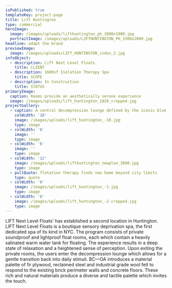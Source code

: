 ```yaml
---
isPublished: true
templateKey: project-page
title: Lift Huntington
type: commercial
heroImage:
  image: /images/uploads/lifthuntington_ph_3800x1900.jpg
  portraitImage: /images/uploads/LIFTHUNTINGTON_PH_1500x2000.jpg
headline: adapt the brand
previewImage:
  image: /images/uploads/LIFT_HUNTINGTON_index_2.jpg
infoObject:
  - description: Lift Next Level Floats
    title: CLIENT
  - description: 1600sf Isolation Therapy Spa
    title: SCOPE
  - description: In Construction
    title: STATUS
primaryImage:
  caption: Rooms provide an aesthetically serene experience
  image: /images/uploads/lift_huntington_1820_cropped.jpg
projectGallery:
  - caption: A central decompression lounge defined by the iconic blue glow
    colWidth: '10'
    image: /images/uploads/lift_huntington_-10.jpg
    type: image
  - colWidth: '6'
    image: ''
    type: image
  - colWidth: '6'
    image: ''
    type: image
  - colWidth: '12'
    image: /images/uploads/lifthuntington_newplan_3800.jpg
    type: image
  - pullQuote: flotation therapy finds new home beyond city limits
    type: quote
  - colWidth: '6'
    image: /images/uploads/lift_huntington_-1.jpg
    type: image
  - colWidth: '6'
    image: /images/uploads/lift_huntington_-2-cropped.jpg
    type: image
---
```

LIFT Next Level Floats' has established a second location in Huntington. LIFT Next Level Floats is a boutique sensory deprivation spa, the first dedicated spa of its kind in NYC. The program consists of private soundproof and lightproof float rooms, each which contain a heavily salinated warm water tank for floating. The experience results in a deep state of relaxation and a heightened sense of perception. Upon exiting the private rooms, the users enter the decompression lounge which allows for a gentle transition back into daily stimuli. BC—OA introduces a material palette of fir plywood, reclaimed steel and industrial grade wool felt to respond to the existing brick perimeter walls and concrete floors. These rich and natural materials produce a diverse and tactile palette which invites the touch.
